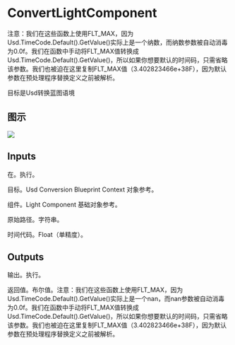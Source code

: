 # ConvertLightComponent

注意：我们在这些函数上使用FLT_MAX，因为Usd.TimeCode.Default().GetValue()实际上是一个纳数，而纳数参数被自动消毒为0.0f。我们在函数中手动将FLT_MAX值转换成Usd.TimeCode.Default().GetValue()，所以如果你想要默认的时间码，只需省略该参数。我们也被迫在这里复制FLT_MAX值（3.402823466e+38F），因为默认参数在预处理程序替换定义之前被解析。

目标是Usd转换蓝图语境

## 图示

![]($-20221218-18220947.png)

## Inputs

在。执行。

目标。Usd Conversion Blueprint Context 对象参考。

组件。Light Component 基础对象参考。

原始路径。字符串。

时间代码。Float（单精度）。 

## Outputs

输出。执行。

返回值。布尔值。注意：我们在这些函数上使用FLT_MAX，因为Usd.TimeCode.Default().GetValue()实际上是一个nan，而nan参数被自动消毒为0.0f。我们在函数中手动将FLT_MAX值转换成Usd.TimeCode.Default().GetValue()，所以如果你想要默认的时间码，只需省略该参数。我们也被迫在这里复制FLT_MAX值（3.402823466e+38F），因为默认参数在预处理程序替换定义之前被解析。

